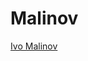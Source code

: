 # Malinov

<div class="badge-base LI-profile-badge" data-locale="fr_FR" data-size="medium" data-theme="light" data-type="VERTICAL" data-vanity="ivomalinov" data-version="v1"><a class="badge-base__link LI-simple-link" href="https://bg.linkedin.com/in/ivomalinov?trk=profile-badge">Ivo Malinov</a></div>
              
